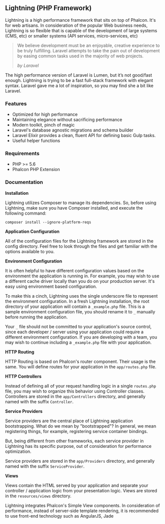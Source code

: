 ## Lightning (PHP Framework)

Lightning is a high performance framework that sits on top of Phalcon. It's for web artisans. In consideration of the popular Web business needs, Lightning is so flexible that is capable of the development of large systems (CMS, etc) or smaller systems (API services, micro-services, etc)

> We believe development must be an enjoyable, creative experience to be
> truly fulfilling. Laravel attempts to take the pain out of development
> by easing common tasks used in the majority of web projects.
>
> *by Laravel*

The high performance version of Laravel is Lumen, but it’s not good/fast enough. Lightning is trying to be a fast full-stack framework with elegant syntax. Laravel gave me a lot of inspiration, so you may find she a bit like Laravel.

### Features

 - Optimized for high performance
 - Maintaining elegance without sacrificing performance
 - Modern toolkit, pinch of magic
 - Laravel's database agnostic migrations and schema builder
 - Laravel Elixir provides a clean, fluent API for defining basic Gulp tasks.
 - Useful helper functions

### Requirements

- PHP >= 5.6
- Phalcon PHP Extension


### Documentation

**Installation**

Lightning utilizes Composer to manage its dependencies. So, before using Lightning, make sure you have Composer installed, and execute the following command:

    composer install --ignore-platform-reqs

**Application Configuration**

All of the configuration files for the Lightning framework are stored in the config directory. Feel free to look through the files and get familiar with the options available to you.

**Environment Configuration**

It is often helpful to have different configuration values based on the environment the application is running in. For example, you may wish to use a different cache driver locally than you do on your production server. It's easy using environment based configuration.

To make this a cinch, Lightning uses the single underscore file to represent the environment configuration. In a fresh Lightning installation, the root directory of your application will contain a `_example.php` file. This is a sample environment configuration file, you should rename it to `_` manually before running the application.

Your `_` file should not be committed to your application's source control, since each developer / server using your application could require a different environment configuration. If you are developing with a team, you may wish to continue including a `_example.php` file with your application.

**HTTP Routing**

HTTP Routing is based on Phalcon's router component. Their usage is the same. You will define routes for your application in the `app/routes.php` file.

**HTTP Controllers**

Instead of defining all of your request handling logic in a single `routes.php` file, you may wish to organize this behavior using Controller classes. Controllers are stored in the `app/Controllers` directory, and generally named with the suffix `Controller`.

**Service Providers**

Service providers are the central place of Lightning application bootstrapping. What do we mean by "bootstrapped"? In general, we mean registering things, for example, registering service container bindings.

But, being different from other frameworks, each service provider in Lightning has its specific purpose, out of consideration for performance optimization.

Service providers are stored in the `app/Providers` directory, and generally named with the suffix `ServiceProvider`.

**Views**

Views contain the HTML served by your application and separate your controller / application logic from your presentation logic. Views are stored in the `resources/views` directory.

Lightning integrates Phalcon's Simple View components. In consideration of performance, instead of server-side template rendering, it is recommended to use front-end technology such as AngularJS, Jade
